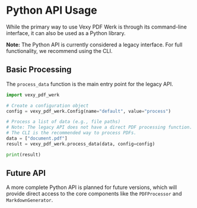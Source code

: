 # Python API Usage

While the primary way to use Vexy PDF Werk is through its command-line interface, it can also be used as a Python library.

**Note:** The Python API is currently considered a legacy interface. For full functionality, we recommend using the CLI.

## Basic Processing

The `process_data` function is the main entry point for the legacy API.

```python
import vexy_pdf_werk

# Create a configuration object
config = vexy_pdf_werk.Config(name="default", value="process")

# Process a list of data (e.g., file paths)
# Note: The legacy API does not have a direct PDF processing function.
# The CLI is the recommended way to process PDFs.
data = ["document.pdf"]
result = vexy_pdf_werk.process_data(data, config=config)

print(result)
```

## Future API

A more complete Python API is planned for future versions, which will provide direct access to the core components like the `PDFProcessor` and `MarkdownGenerator`.
